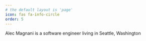 ```yaml
---
# the default layout is 'page'
icon: fas fa-info-circle
order: 5
---
```


Alec Magnani is a software engineer living in Seattle, Washington
